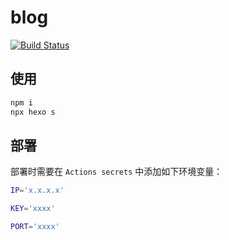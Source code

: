 # blog

[![Build Status](https://github.com/ryuuinc/blog/workflows/Hexo/badge.svg)](https://github.com/ryuuinc/blog/actions)

## 使用

```Bash
npm i
npx hexo s
```

## 部署

部署时需要在 `Actions secrets` 中添加如下环境变量：

```bash
IP='x.x.x.x'

KEY='xxxx'

PORT='xxxx'
```
